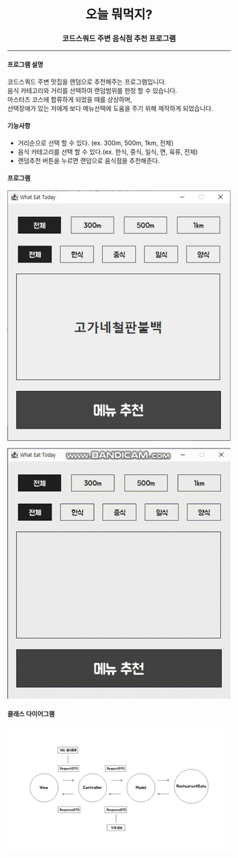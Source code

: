 <div align="center">

# 오늘 뭐먹지?

### 코드스쿼드 주변 음식점 추천 프로그램

</div>

---

#### 프로그램 설명

코드스쿼드 주변 맛집을 랜덤으로 추천해주는 프로그램입니다.  
음식 카테고리와 거리를 선택하여 랜덤범위를 한정 할 수 있습니다.  
마스터즈 코스에 합류하게 되었을 때를 상상하며,  
선택장애가 있는 저에게 보다 메뉴선택에 도움을 주기 위해 제작하게 되었습니다.

#### 기능사항

- 거리순으로 선택 할 수 있다. (ex. 300m, 500m, 1km, 전체)
- 음식 카테고리를 선택 할 수 있다.(ex. 한식, 중식, 일식, 면, 육류, 전체)
- 랜덤추천 버튼을 누르면 랜덤으로 음식점을 추천해준다.

#### 프로그램

![이미지](image/what-eat-today.jpg)

![이미지](image/what-eat-today.gif)

#### 클래스 다이어그램
![이미지](image/class%20diagram.jpg)
